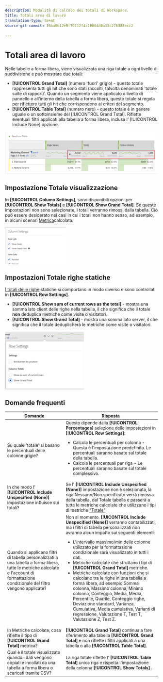 ```yaml
---
description: Modalità di calcolo dei totali di Workspace.
title: Totali area di lavoro
translation-type: tm+mt
source-git-commit: 16ba0b12e0f70112f4c10804d0a13c278388ecc2

---
```



# Totali area di lavoro

Nelle tabelle a forma libera, viene visualizzata una riga totale a ogni livello di suddivisione e può mostrare due totali:

* **[!UICONTROL Grand Total]** (numero 'fuori' grigio) - questo totale rappresenta tutti gli hit che sono stati raccolti, talvolta denominati 'totale suite di rapporti'. Quando un segmento viene applicato a livello di pannello o all’interno della tabella a forma libera, questo totale si regola per riflettere tutti gli hit che corrispondono ai criteri del segmento.
* **[!UICONTROL Table Total]** (numero nero) - questo totale è in genere uguale o un sottoinsieme del [!UICONTROL Grand Total]. Riflette eventuali filtri applicati alla tabella a forma libera, inclusa l’ [!UICONTROL Include None] opzione.

![](assets/total-row.png)

## Impostazione Totale visualizzazione

In **[!UICONTROL Column Settings]**, sono disponibili opzioni per **[!UICONTROL Show Totals]** e **[!UICONTROL Show Grand Total]**. Se queste impostazioni non sono selezionate, i totali verranno rimossi dalla tabella. Ciò può essere desiderato nei casi in cui i totali non hanno senso, ad esempio, in alcuni scenari [Metrica](https://docs.adobe.com/content/help/en/analytics/components/calculated-metrics/calcmetrics-reference/cm-totals.html)calcolata.

![](assets/column-settings-total.png)

## Impostazioni Totale righe statiche

[I totali delle righe](https://docs.adobe.com/content/help/en/analytics/analyze/analysis-workspace/build-workspace-project/column-row-settings/manual-vs-dynamic-rows.html) statiche si comportano in modo diverso e sono controllati in **[!UICONTROL Row Settings]**.

* **[!UICONTROL Show sum of current rows as the total]** - mostra una somma lato client delle righe nella tabella, il che significa che il totale **non** deduplica metriche come visite o visitatori.
* **[!UICONTROL Show Grand Total]** - mostra una somma lato server, il che significa che il totale deduplicherà le metriche come visite o visitatori.

![](assets/static-rows.png)

## Domande frequenti

| Domande | Risposta |
|---|---|
| Su quale 'totale' si basano le percentuali delle colonne grigie? | Questo dipende dalla **[!UICONTROL Percentages]** selezione delle impostazioni in **[!UICONTROL Row Settings]**:<ul><li>Calcola le percentuali per colonna - Questa è l'impostazione predefinita. Le percentuali saranno basate sul totale della tabella.</li><li>Calcola le percentuali per riga - Le percentuali saranno basate sul totale complessivo.</li></ul> |
| In che modo l' **[!UICONTROL Include Unspecified (None)]** impostazione influisce sui totali? | Se l' **[!UICONTROL Include Unspecified (None)]** impostazione non è selezionata, la riga Nessuno/Non specificato verrà rimossa dalla tabella, dal Totale tabella e passerà a tutte le metriche calcolate che utilizzano i tipi di metriche ["Totale"](https://docs.adobe.com/content/help/en/analytics/components/calculated-metrics/calcmetric-workflow/m-metric-type-alloc.html) |
| Quando si applicano filtri di tabella personalizzati a una tabella a forma libera, tutte le metriche calcolate e l'account di formattazione condizionale del filtro vengono applicate? | Non al momento. **[!UICONTROL Include Unspecified (None)]** verranno contabilizzati, ma i filtri di tabella personalizzati non avranno alcun impatto sui seguenti elementi:<ul><li>L'intervallo massimo/min delle colonne utilizzato per la formattazione condizionale sarà visualizzato in tutti i dati.</li><li>Metriche calcolate che sfruttano i tipi di **[!UICONTROL Grand Total]** metriche.</li><li>Metriche calcolate con funzioni che si calcolano tra le righe in una tabella a forma libera, ad esempio Somma colonna, Massimo colonna, Minimo colonna, Conteggio, Media, Media, Percentile, Quarile, Conteggio righe, Deviazione standard, Varianza, Cumulativa, Media cumulativa, Varianti di regressione, Valutazione T, Test T, Valutazione Z, Test Z.</li></ul> |
| In Metriche calcolate, cosa riflette il tipo di **[!UICONTROL Grand Total]** metrica? | **[!UICONTROL Grand Total]** continua a fare riferimento alla tabella **[!UICONTROL Grand Total]** e non riflette i filtri applicati a una tabella o alla **[!UICONTROL Table Total]**. |
| Qual è il totale visualizzato quando i dati vengono copiati e incollati da una tabella a forma libera o scaricati tramite CSV? | La riga totale riflette l' **[!UICONTROL Table Total]** unica riga e rispetta l'impostazione della colonna **[!UICONTROL Show Totals]** . |

